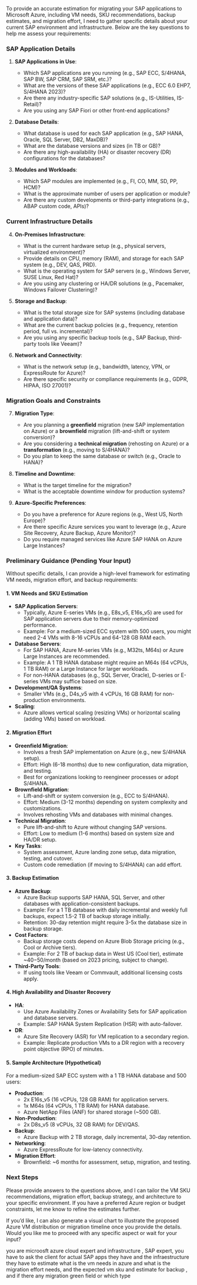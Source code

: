 To provide an accurate estimation for migrating your SAP applications to Microsoft Azure, including VM needs, SKU recommendations, backup estimates, and migration effort, I need to gather specific details about your current SAP environment and infrastructure. Below are the key questions to help me assess your requirements:

### SAP Application Details
1. **SAP Applications in Use**:
   - Which SAP applications are you running (e.g., SAP ECC, S/4HANA, SAP BW, SAP CRM, SAP SRM, etc.)?
   - What are the versions of these SAP applications (e.g., ECC 6.0 EHP7, S/4HANA 2023)?
   - Are there any industry-specific SAP solutions (e.g., IS-Utilities, IS-Retail)?
   - Are you using any SAP Fiori or other front-end applications?

2. **Database Details**:
   - What database is used for each SAP application (e.g., SAP HANA, Oracle, SQL Server, DB2, MaxDB)?
   - What are the database versions and sizes (in TB or GB)?
   - Are there any high-availability (HA) or disaster recovery (DR) configurations for the databases?

3. **Modules and Workloads**:
   - Which SAP modules are implemented (e.g., FI, CO, MM, SD, PP, HCM)?
   - What is the approximate number of users per application or module?
   - Are there any custom developments or third-party integrations (e.g., ABAP custom code, APIs)?

### Current Infrastructure Details
4. **On-Premises Infrastructure**:
   - What is the current hardware setup (e.g., physical servers, virtualized environment)?
   - Provide details on CPU, memory (RAM), and storage for each SAP system (e.g., DEV, QAS, PRD).
   - What is the operating system for SAP servers (e.g., Windows Server, SUSE Linux, Red Hat)?
   - Are you using any clustering or HA/DR solutions (e.g., Pacemaker, Windows Failover Clustering)?

5. **Storage and Backup**:
   - What is the total storage size for SAP systems (including database and application data)?
   - What are the current backup policies (e.g., frequency, retention period, full vs. incremental)?
   - Are you using any specific backup tools (e.g., SAP Backup, third-party tools like Veeam)?

6. **Network and Connectivity**:
   - What is the network setup (e.g., bandwidth, latency, VPN, or ExpressRoute for Azure)?
   - Are there specific security or compliance requirements (e.g., GDPR, HIPAA, ISO 27001)?

### Migration Goals and Constraints
7. **Migration Type**:
   - Are you planning a **greenfield** migration (new SAP implementation on Azure) or a **brownfield** migration (lift-and-shift or system conversion)?
   - Are you considering a **technical migration** (rehosting on Azure) or a **transformation** (e.g., moving to S/4HANA)?
   - Do you plan to keep the same database or switch (e.g., Oracle to HANA)?

8. **Timeline and Downtime**:
   - What is the target timeline for the migration?
   - What is the acceptable downtime window for production systems?

9. **Azure-Specific Preferences**:
   - Do you have a preference for Azure regions (e.g., West US, North Europe)?
   - Are there specific Azure services you want to leverage (e.g., Azure Site Recovery, Azure Backup, Azure Monitor)?
   - Do you require managed services like Azure SAP HANA on Azure Large Instances?

### Preliminary Guidance (Pending Your Input)
Without specific details, I can provide a high-level framework for estimating VM needs, migration effort, and backup requirements:

#### 1. **VM Needs and SKU Estimation**
- **SAP Application Servers**:
  - Typically, Azure E-series VMs (e.g., E8s_v5, E16s_v5) are used for SAP application servers due to their memory-optimized performance.
  - Example: For a medium-sized ECC system with 500 users, you might need 2-4 VMs with 8-16 vCPUs and 64-128 GB RAM each.
- **Database Servers**:
  - For SAP HANA, Azure M-series VMs (e.g., M32ts, M64s) or Azure Large Instances are recommended.
  - Example: A 1 TB HANA database might require an M64s (64 vCPUs, 1 TB RAM) or a Large Instance for larger workloads.
  - For non-HANA databases (e.g., SQL Server, Oracle), D-series or E-series VMs may suffice based on size.
- **Development/QA Systems**:
  - Smaller VMs (e.g., D4s_v5 with 4 vCPUs, 16 GB RAM) for non-production environments.
- **Scaling**:
  - Azure allows vertical scaling (resizing VMs) or horizontal scaling (adding VMs) based on workload.

#### 2. **Migration Effort**
- **Greenfield Migration**:
  - Involves a fresh SAP implementation on Azure (e.g., new S/4HANA setup).
  - Effort: High (6-18 months) due to new configuration, data migration, and testing.
  - Best for organizations looking to reengineer processes or adopt S/4HANA.
- **Brownfield Migration**:
  - Lift-and-shift or system conversion (e.g., ECC to S/4HANA).
  - Effort: Medium (3-12 months) depending on system complexity and customizations.
  - Involves rehosting VMs and databases with minimal changes.
- **Technical Migration**:
  - Pure lift-and-shift to Azure without changing SAP versions.
  - Effort: Low to medium (1-6 months) based on system size and HA/DR setup.
- **Key Tasks**:
  - System assessment, Azure landing zone setup, data migration, testing, and cutover.
  - Custom code remediation (if moving to S/4HANA) can add effort.

#### 3. **Backup Estimation**
- **Azure Backup**:
  - Azure Backup supports SAP HANA, SQL Server, and other databases with application-consistent backups.
  - Example: For a 1 TB database with daily incremental and weekly full backups, expect 1.5-2 TB of backup storage initially.
  - Retention: 30-day retention might require 3-5x the database size in backup storage.
- **Cost Factors**:
  - Backup storage costs depend on Azure Blob Storage pricing (e.g., Cool or Archive tiers).
  - Example: For 2 TB of backup data in West US (Cool tier), estimate ~$40-$50/month (based on 2023 pricing, subject to change).
- **Third-Party Tools**:
  - If using tools like Veeam or Commvault, additional licensing costs apply.

#### 4. **High Availability and Disaster Recovery**
- **HA**:
  - Use Azure Availability Zones or Availability Sets for SAP application and database servers.
  - Example: SAP HANA System Replication (HSR) with auto-failover.
- **DR**:
  - Azure Site Recovery (ASR) for VM replication to a secondary region.
  - Example: Replicate production VMs to a DR region with a recovery point objective (RPO) of minutes.

#### 5. **Sample Architecture (Hypothetical)**
For a medium-sized SAP ECC system with a 1 TB HANA database and 500 users:
- **Production**:
  - 2x E16s_v5 (16 vCPUs, 128 GB RAM) for application servers.
  - 1x M64s (64 vCPUs, 1 TB RAM) for HANA database.
  - Azure NetApp Files (ANF) for shared storage (~500 GB).
- **Non-Production**:
  - 2x D8s_v5 (8 vCPUs, 32 GB RAM) for DEV/QAS.
- **Backup**:
  - Azure Backup with 2 TB storage, daily incremental, 30-day retention.
- **Networking**:
  - Azure ExpressRoute for low-latency connectivity.
- **Migration Effort**:
  - Brownfield: ~6 months for assessment, setup, migration, and testing.

### Next Steps
Please provide answers to the questions above, and I can tailor the VM SKU recommendations, migration effort, backup strategy, and architecture to your specific environment. If you have a preferred Azure region or budget constraints, let me know to refine the estimates further.

If you’d like, I can also generate a visual chart to illustrate the proposed Azure VM distribution or migration timeline once you provide the details. Would you like me to proceed with any specific aspect or wait for your input?

you are microosft azure cloud expert and infrastructure , SAP expert, you have to ask the client for actual SAP apps they have and the infraestructure they have to estimate what is the vm needs in azure and what is the migration effort needs, and the expected vm sku and estimate for backup , and if there any migration green field or which type



